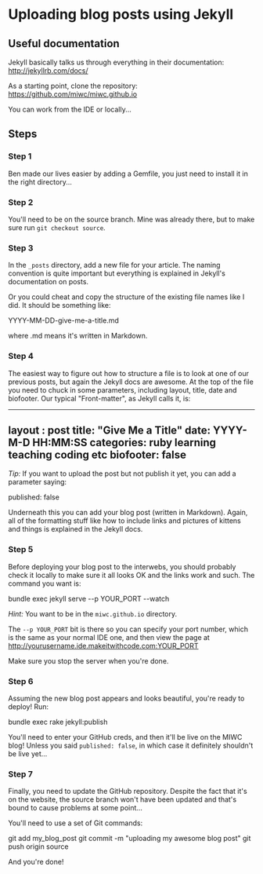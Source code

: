 # Uploading blog posts using Jekyll

## Useful documentation

Jekyll basically talks us through everything in their documentation: <http://jekyllrb.com/docs/>

As a starting point, clone the repository: https://github.com/miwc/miwc.github.io

You can work from the IDE or locally...

## Steps

### Step 1

Ben made our lives easier by adding a Gemfile, you just need to install it in the right directory...

### Step 2

You'll need to be on the source branch. Mine was already there, but to make sure run `git checkout source`.

### Step 3

In the `_posts` directory, add a new file for your article. The naming convention is quite important but everything is explained in Jekyll's documentation on posts.

Or you could cheat and copy the structure of the existing file names like I did. It should be something like:

  YYYY-MM-DD-give-me-a-title.md
  
where .md means it's written in Markdown.

### Step 4

The easiest way to figure out how to structure a file is to look at one of our previous posts, but again the Jekyll docs are awesome. At the top of the file you need to chuck in some parameters, including layout, title, date and biofooter. Our typical "Front-matter", as Jekyll calls it, is:

  ---
  layout : post
  title: "Give Me a Title"
  date: YYYY-M-D HH:MM:SS
  categories: ruby learning teaching coding etc
  biofooter: false
  ---

*Tip:* If you want to upload the post but not publish it yet, you can add a parameter saying:

  published: false
  
Underneath this you can add your blog post (written in Markdown). Again, all of the formatting stuff like how to include links and pictures of kittens and things is explained in the Jekyll docs.

### Step 5

Before deploying your blog post to the interwebs, you should probably check it locally to make sure it all looks OK and the links work and such. The command you want is:

  bundle exec jekyll serve --p YOUR_PORT --watch

*Hint:* You want to be in the `miwc.github.io` directory.

The `--p YOUR_PORT` bit is there so you can specify your port number, which is the same as your normal IDE one, and then view the page at http://yourusername.ide.makeitwithcode.com:YOUR_PORT

Make sure you stop the server when you're done.

### Step 6

Assuming the new blog post appears and looks beautiful, you're ready to deploy! Run:

  bundle exec rake jekyll:publish
  
You'll need to enter your GitHub creds, and then it'll be live on the MIWC blog! Unless you said `published: false`, in which case it definitely shouldn't be live yet...

### Step 7

Finally, you need to update the GitHub repository. Despite the fact that it's on the website, the source branch won't have been updated and that's bound to cause problems at some point...

You'll need to use a set of Git commands:

  git add my_blog_post
  git commit -m "uploading my awesome blog post"
  git push origin source

And you're done!
